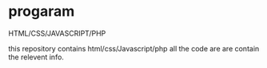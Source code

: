 # progaram
HTML/CSS/JAVASCRIPT/PHP

this repository contains html/css/Javascript/php all the code are are contain the relevent info.
